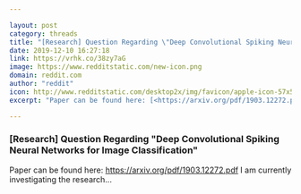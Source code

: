 ```yaml
---

layout: post
category: threads
title: "[Research] Question Regarding \"Deep Convolutional Spiking Neural Networks for Image Classification\""
date: 2019-12-10 16:27:18
link: https://vrhk.co/38zy7aG
image: https://www.redditstatic.com/new-icon.png
domain: reddit.com
author: "reddit"
icon: http://www.redditstatic.com/desktop2x/img/favicon/apple-icon-57x57.png
excerpt: "Paper can be found here: [<https://arxiv.org/pdf/1903.12272.pdf>](<https://arxiv.org/pdf/1903.12272.pdf>) I am currently investigating the research..."

---
```


### [Research] Question Regarding "Deep Convolutional Spiking Neural Networks for Image Classification"

Paper can be found here: [<https://arxiv.org/pdf/1903.12272.pdf>](<https://arxiv.org/pdf/1903.12272.pdf>) I am currently investigating the research...
